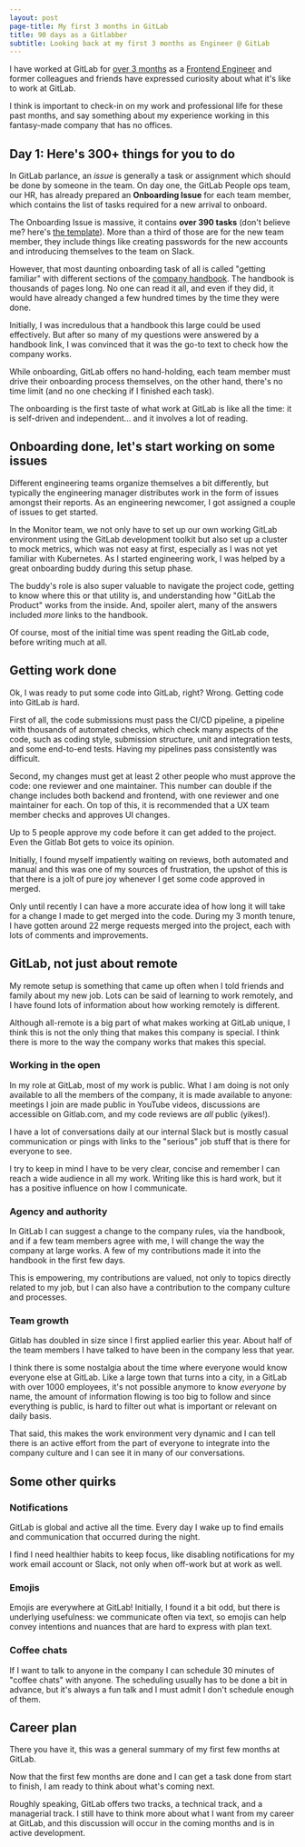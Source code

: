 ```yaml
---
layout: post
page-title: My first 3 months in GitLab
title: 90 days as a Gitlabber
subtitle: Looking back at my first 3 months as Engineer @ GitLab
---
```


I have worked at GitLab for [over 3 months](/2019-07-27-new-gitlabber/) as a [Frontend Engineer](/) and former colleagues and friends have expressed curiosity about what it's like to work at GitLab.

I think is important to check-in on my work and professional life for these past months, and say something about my experience working in this fantasy-made company that has no offices.

## Day 1: Here's 300+ things for you to do

In GitLab parlance, an *issue* is generally a task or assignment which should be done by someone in the team. On day one, the GitLab People ops team, our HR, has already prepared an **Onboarding Issue** for each team member, which contains the list of tasks required for a new arrival to onboard.

The Onboarding Issue is massive, it contains **over 390 tasks** (don't believe me? here's [the template](https://gitlab.com/gitlab-com/people-group/employment/blob/master/.gitlab/issue_templates/onboarding.md)). More than a third of those are for the new team member, they include things like creating passwords for the new accounts and introducing themselves to the team on Slack.

However, that most daunting onboarding task of all is called "getting familiar" with different sections of the [company handbook](https://about.gitlab.com/handbook/). The handbook is thousands of pages long. No one can read it all, and even if they did, it would have already changed a few hundred times by the time they were done.

Initially, I was incredulous that a handbook this large could be used effectively. But after so many of my questions were answered by a handbook link, I was convinced that it was the go-to text to check how the company works.

While onboarding, GitLab offers no hand-holding, each team member must drive their onboarding process themselves, on the other hand, there's no time limit (and no one checking if I finished each task).

The onboarding is the first taste of what work at GitLab is like all the time: it is self-driven and independent... and it involves a lot of reading.

## Onboarding done, let's start working on some issues

Different engineering teams organize themselves a bit differently, but typically the engineering manager distributes work in the form of issues amongst their reports. As an engineering newcomer, I got assigned a couple of issues to get started.

In the Monitor team, we not only have to set up our own working GitLab environment using the GitLab development toolkit but also set up a cluster to mock metrics, which was not easy at first, especially as I was not yet familiar with Kubernetes. As I started engineering work, I was helped by a great onboarding buddy during this setup phase.

The buddy's role is also super valuable to navigate the project code, getting to know where this or that utility is, and understanding how "GitLab the Product" works from the inside. And, spoiler alert, many of the answers included *more* links to the handbook.

Of course, most of the initial time was spent reading the GitLab code, before writing much at all.

## Getting work done

Ok, I was ready to put some code into GitLab, right? Wrong. Getting code into GitLab *is* hard.

First of all, the code submissions must pass the CI/CD pipeline, a pipeline with thousands of automated checks, which check many aspects of the code, such as coding style, submission structure, unit and integration tests, and some end-to-end tests. Having my pipelines pass consistently was difficult.

Second, my changes must get at least 2 other people who must approve the code: one reviewer and one maintainer. This number can double if the change includes both backend and frontend, with one reviewer and one maintainer for each. On top of this, it is recommended that a UX team member checks and approves UI changes.

Up to 5 people approve my code before it can get added to the project. Even the Gitlab Bot gets to voice its opinion.

Initially, I found myself impatiently waiting on reviews, both automated and manual and this was one of my sources of frustration, the upshot of this is that there is a jolt of pure joy whenever I get some code approved in merged. 

Only until recently I can have a more accurate idea of how long it will take for a change I made to get merged into the code. During my 3 month tenure, I have gotten around 22 merge requests merged into the project, each with lots of comments and improvements.

## GitLab, not just about remote

My remote setup is something that came up often when I told friends and family about my new job. Lots can be said of learning to work remotely, and I have found lots of information about how working remotely is different.

Although all-remote is a big part of what makes working at GitLab unique, I think this is not the only thing that makes this company is special. I think there is more to the way the company works that makes this special.

### Working in the open

In my role at GitLab, most of my work is public. What I am doing is not only available to all the members of the company, it is made available to anyone: meetings I join are made public in YouTube videos, discussions are accessible on Gitlab.com, and my code reviews are *all* public (yikes!).

I have a lot of conversations daily at our internal Slack but is mostly casual communication or pings with links to the "serious" job stuff that is there for everyone to see. 

I try to keep in mind I have to be very clear, concise and remember I can reach a wide audience in all my work. Writing like this is hard work, but it has a positive influence on how I communicate.

### Agency and authority

In GitLab I can suggest a change to the company rules, via the handbook, and if a few team members agree with me, I will change the way the company at large works. A few of my contributions made it into the handbook in the first few days.

This is empowering, my contributions are valued, not only to topics directly related to my job, but I can also have a contribution to the company culture and processes.

### Team growth

Gitlab has doubled in size since I first applied earlier this year. About half of the team members I have talked to have been in the company less that year.

I think there is some nostalgia about the time where everyone would know everyone else at GitLab. Like a large town that turns into a city, in a GitLab with over 1000 employees, it's not possible anymore to know *everyone* by name, the amount of information flowing is too big to follow and since everything is public, is hard to filter out what is important or relevant on daily basis.

That said, this makes the work environment very dynamic and I can tell there is an active effort from the part of everyone to integrate into the company culture and I can see it in many of our conversations.

## Some other quirks

### Notifications

GitLab is global and active all the time. Every day I wake up to find emails and communication that occurred during the night.

I find I need healthier habits to keep focus, like disabling notifications for my work email account or Slack, not only when off-work but at work as well.

### Emojis

Emojis are everywhere at GitLab! Initially, I found it a bit odd, but there is underlying usefulness: we communicate often via text, so emojis can help convey intentions and nuances that are hard to express with plan text.

### Coffee chats

If I want to talk to anyone in the company I can schedule 30 minutes of "coffee chats" with anyone. The scheduling usually has to be done a bit in advance, but it's always a fun talk and I must admit I don't schedule enough of them.

## Career plan

There you have it, this was a general summary of my first few months at GitLab.

Now that the first few months are done and I can get a task done from start to finish, I am ready to think about what's coming next.

Roughly speaking, GitLab offers two tracks, a technical track, and a managerial track. I still have to think more about what I want from my career at GitLab, and this discussion will occur in the coming months and is in active development.
